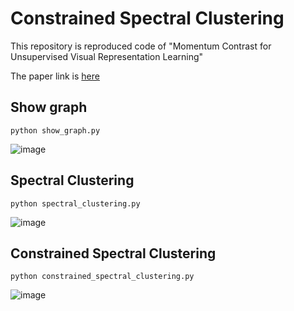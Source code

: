 # Constrained Spectral Clustering

This repository is reproduced code of "Momentum Contrast for Unsupervised Visual Representation Learning"

The paper link is [here](https://arxiv.org/abs/1201.5338)

## Show graph

```
python show_graph.py
```

![image](https://user-images.githubusercontent.com/14243883/79293741-68efbb80-7f0f-11ea-88de-75b054787f99.png)

## Spectral Clustering

```
python spectral_clustering.py
```

![image](https://user-images.githubusercontent.com/14243883/79290903-40b08e80-7f08-11ea-9055-7fcfa18e3f6e.png)

## Constrained Spectral Clustering

```
python constrained_spectral_clustering.py
```

![image](https://user-images.githubusercontent.com/14243883/79290967-5e7df380-7f08-11ea-9879-724fbeace0b7.png)
